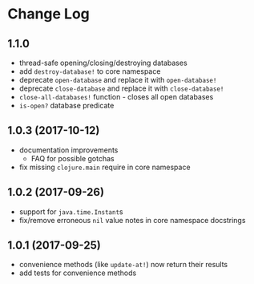 # Change Log

## 1.1.0

* thread-safe opening/closing/destroying databases
* add `destroy-database!` to core namespace
* deprecate `open-database` and replace it with `open-database!`
* deprecate `close-database` and replace it with `close-database!`
* `close-all-databases!` function - closes all open databases
* `is-open?` database predicate

## 1.0.3 (2017-10-12)

* documentation improvements
  * FAQ for possible gotchas
* fix missing `clojure.main` require in core namespace

## 1.0.2 (2017-09-26)

* support for `java.time.Instant`s
* fix/remove erroneous `nil` value notes in core namespace docstrings

## 1.0.1 (2017-09-25)

* convenience methods (like `update-at!`) now return their results
* add tests for convenience methods
